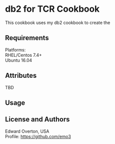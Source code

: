db2 for TCR Cookbook
====================

This cookbook uses my db2 cookbook to create the

Requirements
------------
Platforms:<br>
RHEL/Centos 7.4+<br>
Ubuntu 16.04<br>

Attributes
----------
TBD

Usage
-----

License and Authors
-------------------
Edward Overton, USA<br>
Profile: https://github.com/emo3<br>
